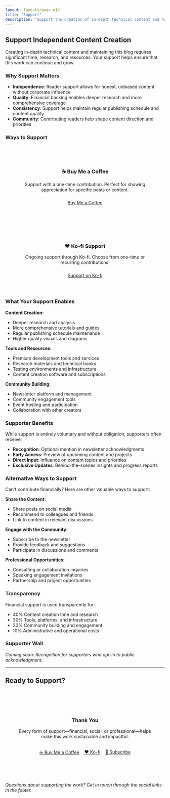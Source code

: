```yaml
---
layout: layouts/page.njk
title: "Support"
description: "Support the creation of in-depth technical content and help sustain authentic storytelling in the tech space."
---
```


## Support Independent Content Creation

Creating in-depth technical content and maintaining this blog requires significant time, research, and resources. Your support helps ensure that this work can continue and grow.

### Why Support Matters

- **Independence**: Reader support allows for honest, unbiased content without corporate influence
- **Quality**: Financial backing enables deeper research and more comprehensive coverage
- **Consistency**: Support helps maintain regular publishing schedule and content quality
- **Community**: Contributing readers help shape content direction and priorities

### Ways to Support

<div style="display: grid; grid-template-columns: repeat(auto-fit, minmax(300px, 1fr)); gap: 2rem; margin: 2rem 0;">

<div style="background-color: var(--color-background-card); padding: 2rem; border-radius: 12px; border: 1px solid var(--color-border); text-align: center;">
  <h3 style="color: var(--color-primary); margin-bottom: 1rem;">☕ Buy Me a Coffee</h3>
  <p style="margin-bottom: 1.5rem;">Support with a one-time contribution. Perfect for showing appreciation for specific posts or content.</p>
  <a href="https://buymeacoffee.com/patronworks" target="_blank" rel="noopener" class="btn btn-primary" style="width: 100%;">Buy Me a Coffee</a>
</div>

<div style="background-color: var(--color-background-card); padding: 2rem; border-radius: 12px; border: 1px solid var(--color-border); text-align: center;">
  <h3 style="color: var(--color-secondary); margin-bottom: 1rem;">❤️ Ko-fi Support</h3>
  <p style="margin-bottom: 1.5rem;">Ongoing support through Ko-fi. Choose from one-time or recurring contributions.</p>
  <a href="https://ko-fi.com/patronworks" target="_blank" rel="noopener" class="btn btn-secondary" style="width: 100%;">Support on Ko-fi</a>
</div>

</div>

### What Your Support Enables

**Content Creation:**
- Deeper research and analysis
- More comprehensive tutorials and guides
- Regular publishing schedule maintenance
- Higher quality visuals and diagrams

**Tools and Resources:**
- Premium development tools and services
- Research materials and technical books
- Testing environments and infrastructure
- Content creation software and subscriptions

**Community Building:**
- Newsletter platform and management
- Community engagement tools
- Event hosting and participation
- Collaboration with other creators

### Supporter Benefits

While support is entirely voluntary and without obligation, supporters often receive:

- **Recognition**: Optional mention in newsletter acknowledgments
- **Early Access**: Preview of upcoming content and projects
- **Direct Input**: Influence on content topics and priorities
- **Exclusive Updates**: Behind-the-scenes insights and progress reports

### Alternative Ways to Support

Can't contribute financially? Here are other valuable ways to support:

**Share the Content:**
- Share posts on social media
- Recommend to colleagues and friends
- Link to content in relevant discussions

**Engage with the Community:**
- Subscribe to the newsletter
- Provide feedback and suggestions
- Participate in discussions and comments

**Professional Opportunities:**
- Consulting or collaboration inquiries
- Speaking engagement invitations
- Partnership and project opportunities

### Transparency

Financial support is used transparently for:
- 40% Content creation time and research
- 30% Tools, platforms, and infrastructure
- 20% Community building and engagement
- 10% Administrative and operational costs

### Supporter Wall

*Coming soon: Recognition for supporters who opt-in to public acknowledgment.*

---

## Ready to Support?

<div style="text-align: center; margin: 3rem 0; padding: 2rem; background-color: var(--color-background-alt); border-radius: 12px;">
  <h3 style="color: var(--color-primary); margin-bottom: 1rem;">Thank You</h3>
  <p style="margin-bottom: 2rem;">Every form of support—financial, social, or professional—helps make this work sustainable and impactful.</p>
  
  <div style="display: flex; gap: 1rem; justify-content: center; flex-wrap: wrap;">
    <a href="https://buymeacoffee.com/patronworks" target="_blank" rel="noopener" class="btn btn-primary">☕ Buy Me a Coffee</a>
    <a href="https://ko-fi.com/patronworks" target="_blank" rel="noopener" class="btn btn-secondary">❤️ Ko-fi</a>
    <a href="/newsletter/" class="btn btn-outline">📧 Subscribe</a>
  </div>
</div>

*Questions about supporting the work? Get in touch through the social links in the footer.* 